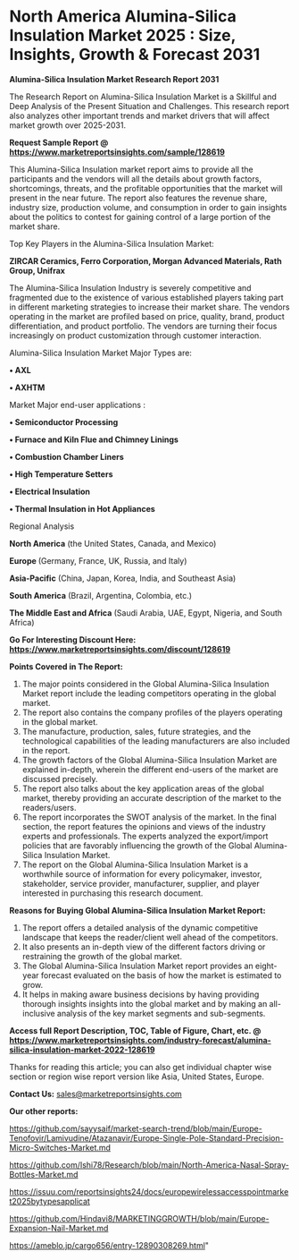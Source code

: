 # North America Alumina-Silica Insulation Market 2025 : Size, Insights, Growth & Forecast 2031

<strong>Alumina-Silica Insulation Market Research Report 2031</strong>

The Research Report on Alumina-Silica Insulation Market is a Skillful and Deep Analysis of the Present Situation and Challenges. This research report also analyzes other important trends and market drivers that will affect market growth over 2025-2031.

<strong>Request Sample Report @ <a href=https://www.marketreportsinsights.com/sample/128619>https://www.marketreportsinsights.com/sample/128619</a></strong>

This Alumina-Silica Insulation market report aims to provide all the participants and the vendors will all the details about growth factors, shortcomings, threats, and the profitable opportunities that the market will present in the near future. The report also features the revenue share, industry size, production volume, and consumption in order to gain insights about the politics to contest for gaining control of a large portion of the market share.

Top Key Players in the Alumina-Silica Insulation Market:

<strong>ZIRCAR Ceramics, Ferro Corporation, Morgan Advanced Materials, Rath Group, Unifrax</strong>

The Alumina-Silica Insulation Industry is severely competitive and fragmented due to the existence of various established players taking part in different marketing strategies to increase their market share. The vendors operating in the market are profiled based on price, quality, brand, product differentiation, and product portfolio. The vendors are turning their focus increasingly on product customization through customer interaction.

Alumina-Silica Insulation Market Major Types are:

<strong>• AXL

• AXHTM</strong>

Market Major end-user applications :

<strong>• Semiconductor Processing

• Furnace and Kiln Flue and Chimney Linings

• Combustion Chamber Liners

• High Temperature Setters

• Electrical Insulation

• Thermal Insulation in Hot Appliances</strong>

Regional Analysis

</u><strong><b>North America</b></strong> (the United States, Canada, and Mexico)

<strong><b>Europe </b></strong>(Germany, France, UK, Russia, and Italy)

<strong><b>Asia-Pacific</b></strong> (China, Japan, Korea, India, and Southeast Asia)

<strong><b>South America</b></strong> (Brazil, Argentina, Colombia, etc.)

<strong><b>The Middle East and Africa</b></strong> (Saudi Arabia, UAE, Egypt, Nigeria, and South Africa)

<strong>Go For Interesting Discount Here: <a href=https://www.marketreportsinsights.com/discount/128619>https://www.marketreportsinsights.com/discount/128619</a></strong>

<strong>Points Covered in The Report:</strong>
<ol>
  <li>The major points considered in the Global Alumina-Silica Insulation Market report include the leading competitors operating in the global market.</li>
  <li>The report also contains the company profiles of the players operating in the global market.</li>
  <li>The manufacture, production, sales, future strategies, and the technological capabilities of the leading manufacturers are also included in the report.</li>
  <li>The growth factors of the Global Alumina-Silica Insulation Market are explained in-depth, wherein the different end-users of the market are discussed precisely.</li>
  <li>The report also talks about the key application areas of the global market, thereby providing an accurate description of the market to the readers/users.</li>
  <li>The report incorporates the SWOT analysis of the market. In the final section, the report features the opinions and views of the industry experts and professionals. The experts analyzed the export/import policies that are favorably influencing the growth of the Global Alumina-Silica Insulation Market.</li>
  <li>The report on the Global Alumina-Silica Insulation Market is a worthwhile source of information for every policymaker, investor, stakeholder, service provider, manufacturer, supplier, and player interested in purchasing this research document.</li>
</ol>
<strong>Reasons for Buying Global Alumina-Silica Insulation Market Report:</strong>

<ol>
  <li>The report offers a detailed analysis of the dynamic competitive landscape that keeps the reader/client well ahead of the competitors.</li>
  <li>It also presents an in-depth view of the different factors driving or restraining the growth of the global market.</li>
  <li>The Global Alumina-Silica Insulation Market report provides an eight-year forecast evaluated on the basis of how the market is estimated to grow.</li>
  <li>It helps in making aware business decisions by having providing thorough insights insights into the global market and by making an all-inclusive analysis of the key market segments and sub-segments.</li>
</ol>
<strong>Access full Report Description, TOC, Table of Figure, Chart, etc. @ <a href=https://www.marketreportsinsights.com/industry-forecast/alumina-silica-insulation-market-2022-128619>https://www.marketreportsinsights.com/industry-forecast/alumina-silica-insulation-market-2022-128619</a></strong>


Thanks for reading this article; you can also get individual chapter wise section or region wise report version like Asia, United States, Europe.

<strong>Contact Us:</strong>
sales@marketreportsinsights.com

<strong>Our other reports:</strong>

<a href=https://github.com/sayysaif/market-search-trend/blob/main/Europe-Tenofovir/Lamivudine/Atazanavir/Europe-Single-Pole-Standard-Precision-Micro-Switches-Market.md>https://github.com/sayysaif/market-search-trend/blob/main/Europe-Tenofovir/Lamivudine/Atazanavir/Europe-Single-Pole-Standard-Precision-Micro-Switches-Market.md</a>

<a href=https://github.com/Ishi78/Research/blob/main/North-America-Nasal-Spray-Bottles-Market.md>https://github.com/Ishi78/Research/blob/main/North-America-Nasal-Spray-Bottles-Market.md</a>

<a href=https://issuu.com/reportsinsights24/docs/europewirelessaccesspointmarket2025bytypesapplicat>https://issuu.com/reportsinsights24/docs/europewirelessaccesspointmarket2025bytypesapplicat</a>

<a href=https://github.com/Hindavi8/MARKETINGGROWTH/blob/main/Europe-Expansion-Nail-Market.md>https://github.com/Hindavi8/MARKETINGGROWTH/blob/main/Europe-Expansion-Nail-Market.md</a>

<a href=https://ameblo.jp/cargo656/entry-12890308269.html>https://ameblo.jp/cargo656/entry-12890308269.html</a>"
